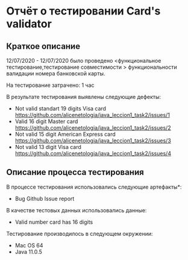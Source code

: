 # Отчёт о тестировании Card's validator

## Краткое описание

 12/07/2020 - 12/07/2020 было проведено <функциональное тестирование,тестирование совместимости > функциональности валидации номера банковской карты.

На тестирование затрачено: 1 час

В результате тестирования выявлены следующие дефекты: 
* Not valid standart 19 digits Visa card   <https://github.com/alicenetologia/java_leccion1_task2/issues/1>
* Valid 16 digit Master card  <https://github.com/alicenetologia/java_leccion1_task2/issues/2>
* Not valid 15 digit American Express card  <https://github.com/alicenetologia/java_leccion1_task2/issues/3>
* Not valid 13 digit Visa card  <https://github.com/alicenetologia/java_leccion1_task2/issues/4>


## Описание процесса тестирования

В процессе тестирования использовались следующие артефакты*:

* Bug Github Issue report


В качестве тестовых данных использовались данные:
* Valid number card has 16 digits


Тестирование производилось в следующем окружении:
* Mac OS 64
* Java 11.0.5


